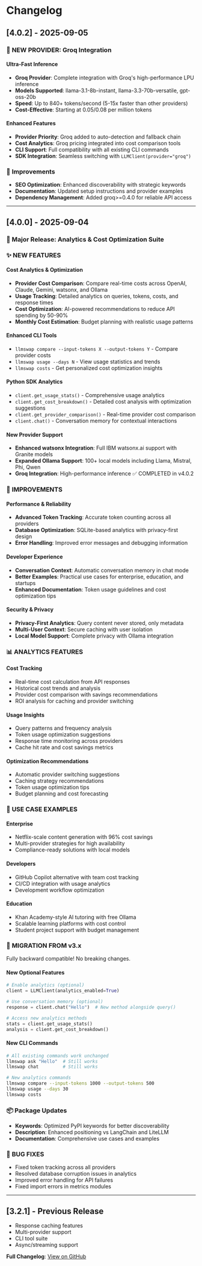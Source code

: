 # Changelog

## [4.0.2] - 2025-09-05

### 🚀 **NEW PROVIDER: Groq Integration**

#### **Ultra-Fast Inference**
- **Groq Provider**: Complete integration with Groq's high-performance LPU inference
- **Models Supported**: llama-3.1-8b-instant, llama-3.3-70b-versatile, gpt-oss-20b
- **Speed**: Up to 840+ tokens/second (5-15x faster than other providers)
- **Cost-Effective**: Starting at $0.05/$0.08 per million tokens

#### **Enhanced Features**
- **Provider Priority**: Groq added to auto-detection and fallback chain
- **Cost Analytics**: Groq pricing integrated into cost comparison tools
- **CLI Support**: Full compatibility with all existing CLI commands
- **SDK Integration**: Seamless switching with `LLMClient(provider="groq")`

### 🔧 **Improvements**
- **SEO Optimization**: Enhanced discoverability with strategic keywords
- **Documentation**: Updated setup instructions and provider examples
- **Dependency Management**: Added groq>=0.4.0 for reliable API access

---

## [4.0.0] - 2025-09-04

### 🎉 Major Release: Analytics & Cost Optimization Suite

### ✨ **NEW FEATURES**

#### **Cost Analytics & Optimization**
- **Provider Cost Comparison**: Compare real-time costs across OpenAI, Claude, Gemini, watsonx, and Ollama
- **Usage Tracking**: Detailed analytics on queries, tokens, costs, and response times
- **Cost Optimization**: AI-powered recommendations to reduce API spending by 50-90%
- **Monthly Cost Estimation**: Budget planning with realistic usage patterns

#### **Enhanced CLI Tools**
- `llmswap compare --input-tokens X --output-tokens Y` - Compare provider costs
- `llmswap usage --days N` - View usage statistics and trends
- `llmswap costs` - Get personalized cost optimization insights

#### **Python SDK Analytics**
- `client.get_usage_stats()` - Comprehensive usage analytics
- `client.get_cost_breakdown()` - Detailed cost analysis with optimization suggestions
- `client.get_provider_comparison()` - Real-time provider cost comparison
- `client.chat()` - Conversation memory for contextual interactions

#### **New Provider Support**
- **Enhanced watsonx Integration**: Full IBM watsonx.ai support with Granite models
- **Expanded Ollama Support**: 100+ local models including Llama, Mistral, Phi, Qwen
- **Groq Integration**: High-performance inference ✅ COMPLETED in v4.0.2

### 🔧 **IMPROVEMENTS**

#### **Performance & Reliability**
- **Advanced Token Tracking**: Accurate token counting across all providers
- **Database Optimization**: SQLite-based analytics with privacy-first design
- **Error Handling**: Improved error messages and debugging information

#### **Developer Experience**
- **Conversation Context**: Automatic conversation memory in chat mode
- **Better Examples**: Practical use cases for enterprise, education, and startups
- **Enhanced Documentation**: Token usage guidelines and cost optimization tips

#### **Security & Privacy**
- **Privacy-First Analytics**: Query content never stored, only metadata
- **Multi-User Context**: Secure caching with user isolation
- **Local Model Support**: Complete privacy with Ollama integration

### 📊 **ANALYTICS FEATURES**

#### **Cost Tracking**
- Real-time cost calculation from API responses
- Historical cost trends and analysis
- Provider cost comparison with savings recommendations
- ROI analysis for caching and provider switching

#### **Usage Insights**
- Query patterns and frequency analysis
- Token usage optimization suggestions
- Response time monitoring across providers
- Cache hit rate and cost savings metrics

#### **Optimization Recommendations**
- Automatic provider switching suggestions
- Caching strategy recommendations
- Token usage optimization tips
- Budget planning and cost forecasting

### 🏢 **USE CASE EXAMPLES**

#### **Enterprise**
- Netflix-scale content generation with 96% cost savings
- Multi-provider strategies for high availability
- Compliance-ready solutions with local models

#### **Developers**
- GitHub Copilot alternative with team cost tracking
- CI/CD integration with usage analytics
- Development workflow optimization

#### **Education**
- Khan Academy-style AI tutoring with free Ollama
- Scalable learning platforms with cost control
- Student project support with budget management

### 🔄 **MIGRATION FROM v3.x**

Fully backward compatible! No breaking changes.

#### **New Optional Features**
```python
# Enable analytics (optional)
client = LLMClient(analytics_enabled=True)

# Use conversation memory (optional)
response = client.chat("Hello")  # New method alongside query()

# Access new analytics methods
stats = client.get_usage_stats()
analysis = client.get_cost_breakdown()
```

#### **New CLI Commands**
```bash
# All existing commands work unchanged
llmswap ask "Hello"  # Still works
llmswap chat         # Still works

# New analytics commands
llmswap compare --input-tokens 1000 --output-tokens 500
llmswap usage --days 30
llmswap costs
```

### 📦 **Package Updates**
- **Keywords**: Optimized PyPI keywords for better discoverability
- **Description**: Enhanced positioning vs LangChain and LiteLLM
- **Documentation**: Comprehensive use cases and examples

### 🐛 **BUG FIXES**
- Fixed token tracking across all providers
- Resolved database corruption issues in analytics
- Improved error handling for API failures
- Fixed import errors in metrics modules

---

## [3.2.1] - Previous Release
- Response caching features
- Multi-provider support
- CLI tool suite
- Async/streaming support

**Full Changelog**: [View on GitHub](https://github.com/sreenathmmenon/llmswap/compare/v3.2.1...v4.0.0)